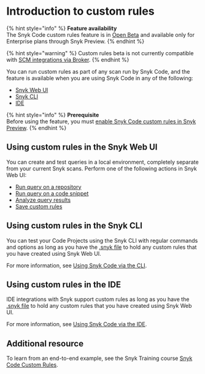 # Introduction to custom rules

{% hint style="info" %}
**Feature availability**\
The Snyk Code custom rules feature is in [Open Beta](../../../more-info/snyk-feature-release-process.md#open-beta) and available only for Enterprise plans through Snyk Preview.&#x20;
{% endhint %}

{% hint style="warning" %}
Custom rules beta is not currently compatible with [SCM integrations via Broker](../../../enterprise-setup/snyk-broker/#integrations-with-snyk-broker).
{% endhint %}

You can run custom rules as part of any scan run by Snyk Code, and the feature is available when you are using Snyk Code in any of the following:

* [Snyk Web UI](../../../getting-started/exploring-the-snyk-web-ui.md)
* [Snyk CLI](../../../snyk-cli/using-snyk-code-from-the-cli/)
* [IDE](../../../scan-application-code/snyk-code/using-snyk-code-in-an-ide.md)

{% hint style="info" %}
**Prerequisite**\
Before using the feature, you must [enable Snyk Code custom rules in Snyk Preview](../../../snyk-admin/manage-settings/snyk-preview.md#enable-or-disable-a-feature).
{% endhint %}

## Using custom rules in the Snyk Web UI

You can create and test queries in a local environment, completely separate from your current Snyk scans. Perform one of the following actions in Snyk Web UI:

* [Run query on a repository](../../../scan-application-code/snyk-code/custom-rules-beta/run-query.md#run-query-on-a-repository)
* [Run query on a code snippet](../../../scan-application-code/snyk-code/custom-rules-beta/run-query.md#run-query-on-a-code-snippet)
* [Analyze query results](../../../scan-application-code/snyk-code/custom-rules-beta/run-query.md#analyze-query-results)
* [Save custom rules](../../../scan-application-code/snyk-code/custom-rules-beta/create-custom-rules.md)

## Using custom rules in the Snyk CLI

You can test your Code Projects using the Snyk CLI with regular commands and options as long as you have the [.snyk file](../../../manage-issues/policies/the-.snyk-file.md) to hold any custom rules that you have created using Snyk Web UI.

For more information, see [Using Snyk Code via the CLI](../../../snyk-cli/using-snyk-code-from-the-cli/).

## Using custom rules in the IDE

IDE integrations with Snyk support custom rules as long as you have the [.snyk file](../../../manage-issues/policies/the-.snyk-file.md) to hold any custom rules that you have created using Snyk Web UI.&#x20;

For more information, see [Using Snyk Code via the IDE](../../../scan-application-code/snyk-code/using-snyk-code-in-an-ide.md).

## Additional resource

To learn from an end-to-end example, see the Snyk Training course [Snyk Code Custom Rules](https://training.snyk.io/learn/course/snyk-code-custom-rules/main/snyk-code-custom-rules).
